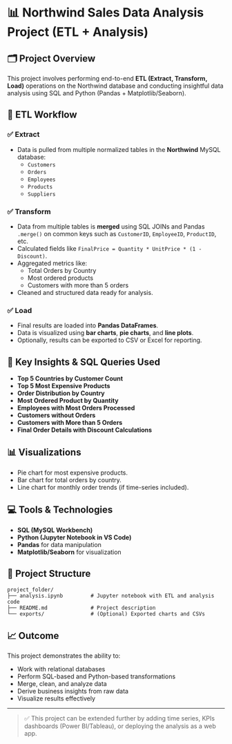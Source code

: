 # 📊 Northwind Sales Data Analysis Project (ETL + Analysis)

## 🗂 Project Overview
This project involves performing end-to-end **ETL (Extract, Transform, Load)** operations on the Northwind database and conducting insightful data analysis using SQL and Python (Pandas + Matplotlib/Seaborn).

## 🔄 ETL Workflow

### ✅ Extract
- Data is pulled from multiple normalized tables in the **Northwind** MySQL database:
  - `Customers`
  - `Orders`
  - `Employees`
  - `Products`
  - `Suppliers`

### ✅ Transform
- Data from multiple tables is **merged** using SQL JOINs and Pandas `.merge()` on common keys such as `CustomerID`, `EmployeeID`, `ProductID`, etc.
- Calculated fields like `FinalPrice = Quantity * UnitPrice * (1 - Discount)`.
- Aggregated metrics like:
  - Total Orders by Country
  - Most ordered products
  - Customers with more than 5 orders
- Cleaned and structured data ready for analysis.

### ✅ Load
- Final results are loaded into **Pandas DataFrames**.
- Data is visualized using **bar charts**, **pie charts**, and **line plots**.
- Optionally, results can be exported to CSV or Excel for reporting.

## 📌 Key Insights & SQL Queries Used
- **Top 5 Countries by Customer Count**
- **Top 5 Most Expensive Products**
- **Order Distribution by Country**
- **Most Ordered Product by Quantity**
- **Employees with Most Orders Processed**
- **Customers without Orders**
- **Customers with More than 5 Orders**
- **Final Order Details with Discount Calculations**

## 📊 Visualizations
- Pie chart for most expensive products.
- Bar chart for total orders by country.
- Line chart for monthly order trends (if time-series included).

## 💻 Tools & Technologies
- **SQL (MySQL Workbench)**
- **Python (Jupyter Notebook in VS Code)**
- **Pandas** for data manipulation
- **Matplotlib/Seaborn** for visualization

## 📁 Project Structure
```
project_folder/
├── analysis.ipynb         # Jupyter notebook with ETL and analysis code
├── README.md              # Project description
└── exports/               # (Optional) Exported charts and CSVs
```

## 📈 Outcome
This project demonstrates the ability to:
- Work with relational databases
- Perform SQL-based and Python-based transformations
- Merge, clean, and analyze data
- Derive business insights from raw data
- Visualize results effectively

---
> ✅ This project can be extended further by adding time series, KPIs dashboards (Power BI/Tableau), or deploying the analysis as a web app.

